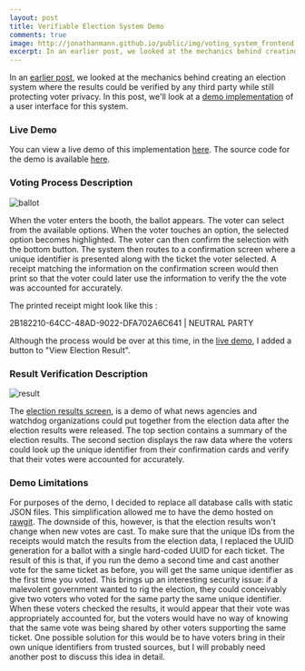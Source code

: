 ```yaml
---
layout: post
title: Verifiable Election System Demo
comments: true
image: http://jonathanmann.github.io/public/img/voting_system_frontend.png
excerpt: In an earlier post, we looked at the mechanics behind creating an election system where the results could be verified by any third party while still protecting voter privacy. In this post, we'll look at a demo implementation of a user interface for this system.
---
```


In an [earlier post](http://jonathanmann.github.io/2015/08/29/transparent-verifialbe-private-elections/), we looked at the mechanics behind creating an election system where the results could be verified by any third party while still protecting voter privacy. In this post, we'll look at a [demo implementation](https://cdn.rawgit.com/jonathanmann/blog_examples/master/Javascript/election_system_demo/index.html) of a user interface for this system.

### Live Demo

You can view a live demo of this implementation [here](https://cdn.rawgit.com/jonathanmann/blog_examples/master/Javascript/election_system_demo/index.html). The source code for the demo is available [here](https://github.com/jonathanmann/blog_examples/tree/master/Javascript/election_system_demo).

### Voting Process Description

![ballot](http://jonathanmann.github.io/public/img/voting_system_frontend.png)

When the voter enters the booth, the ballot appears. The voter can select from the available options. When the voter touches an option, the selected option becomes highlighted. The voter can then confirm the selection with the bottom button. The system then routes to a confirmation screen where a unique identifier is presented along with the ticket the voter selected. A receipt matching the information on the confirmation screen would then print so that the voter could later use the information to verify the the vote was accounted for accurately.

The printed receipt might look like this :

2B182210-64CC-48AD-9022-DFA702A6C641 | NEUTRAL PARTY

Although the process would be over at this time, in the [live demo](https://cdn.rawgit.com/jonathanmann/blog_examples/master/Javascript/election_system_demo/index.html), I added a button to "View Election Result". 

### Result Verification Description

![result](http://jonathanmann.github.io/public/img/demo_result.png)

The [election results screen](https://cdn.rawgit.com/jonathanmann/blog_examples/master/Javascript/election_system_demo/index.html#/result), is a demo of what news agencies and watchdog organizations could put together from the election data after the election results were released. The top section contains a summary of the election results. The second section displays the raw data where the voters could look up the unique identifier from their confirmation cards and verify that their votes were accounted for accurately.

### Demo Limitations

For purposes of the demo, I decided to replace all database calls with static JSON files. This simplification allowed me to have the demo hosted on [rawgit](https://rawgit.com/). The downside of this, however, is that the election results won't change when new votes are cast. To make sure that the unique IDs from the receipts would match the results from the election data, I replaced the UUID generation for a ballot with a single hard-coded UUID for each ticket. The result of this is that, if you run the demo a second time and cast another vote for the same ticket as before, you will get the same unique identifier as the first time you voted. This brings up an interesting security issue: if a malevolent government wanted to rig the election, they could conceivably give two voters who voted for the same party the same unique identifier. When these voters checked the results, it would appear that their vote was appropriately accounted for, but the voters would have no way of knowing that the same vote was being shared by other voters supporting the same ticket. One possible solution for this would be to have voters bring in their own unique identifiers from trusted sources, but I will probably need another post to discuss this idea in detail.  

